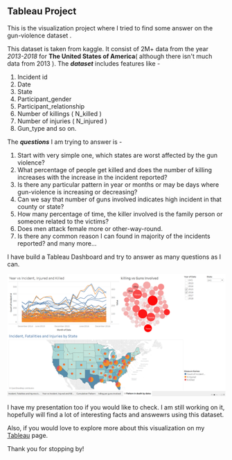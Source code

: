 ## Tableau Project
This is the visualization project where I tried to find some answer on the gun-violence dataset .

This dataset is taken from kaggle. It consist of 2M+ data from the year *2013-2018* for **The United States of America**( although there isn't much data from 2013 ). The **_dataset_** includes features like -

1. Incident id
2. Date
3. State
4. Participant_gender
5. Participant_relationship
6. Number of killings ( N_killed )
7. Number of injuries ( N_injured )
8. Gun_type and so on.

The **_questions_** I am trying to answer is -

1. Start with very simple one, which states are worst affected by the gun violence?
2. What percentage of people get killed and does the number of killing increases with the increase in the incident reported?
3. Is there any particular pattern in year or months or may be days where gun-violence is increasing or decreasing?
4. Can we say that number of guns involved indicates high incident in that county or state?
5. How many percentage of time, the killer involved is the family person or someone related to the victims?
6. Does men attack female more or other-way-round.
7. Is there any common reason I can found in majority of the incidents reported?
and many more...

I have build a Tableau Dashboard and try to answer as many questions as I can.

![Dashboard](screenshots/Dashboard.png)

I have my presentation too if you would like to check. I am still working on it, hopefully will find a lot of interesting facts and answewrs using this dataset.

Also, if you would love to explore more about this visualization on my [Tableau](https://public.tableau.com/profile/anshusingh#!/vizhome/TrendinGunViolenceUSA/Patternindeathbydates) page.

Thank you for stopping by!
